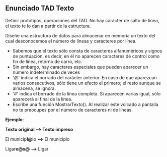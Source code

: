 ## Enunciado TAD Texto
Definir prototipos, operaciones del TAD. No hay carácter de salto de línea, el texto te lo dan a partir de la estructura.

Diseñe una estructura de datos para almacenar en memoria un texto del cual desconocemos el número de líneas y caracteres por línea. 
- Sabemos que el texto sólo consta de caracteres alfanuméricos y signos de puntuación, es decir, en él no aparecen caracteres de control como fin de línea, retorno de carro, etc.
- Sin embargo, hay caracteres especiales que pueden aparecer un número indeterminado de veces
- '@' indica el borrado del carácter anterior. En caso de que aparezcan varios consecutivos, sólo tiene un efecto el primero; el resto aunque se almacena, se ignora.
- '#' indica el borrado de la línea completa. Si aparecen varias igual, sólo aparecerá al final de la línea.
- Escribe una función MostrarTexto(). Al realizar este volcado a pantalla no te preocupes por el número de caracteres ni de líneas.

**Ejemplo**: 

**Texto original --> Texto impreso**

El municip**l@i**o **-->** El municipio

Ligar**e@s@** **-->** Ligar
